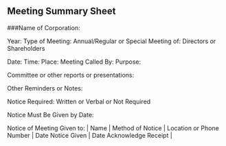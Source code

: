 ## Meeting Summary Sheet

###Name of Corporation:

Year:
Type of Meeting:
Annual/Regular or Special
Meeting of:
Directors or Shareholders

Date:
Time:
Place:
Meeting Called By:
Purpose:


Committee or other reports or presentations:

Other Reminders or Notes:

Notice Required:
Written or Verbal or Not Required

Notice Must Be Given by Date:

Notice of Meeting Given to:
|  Name  |  Method of Notice  |  Location or Phone Number  |  Date Notice Given  |  Date Acknowledge Receipt  |



